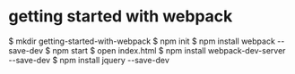 # getting started with webpack


$  mkdir getting-started-with-webpack
$  npm init
$  npm install webpack --save-dev
$  npm start
$  open index.html
$  npm install webpack-dev-server --save-dev
$  npm install jquery --save-dev
